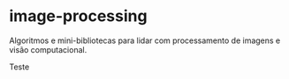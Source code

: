 # image-processing
Algoritmos e mini-bibliotecas para lidar com processamento de imagens e visão computacional.

Teste
